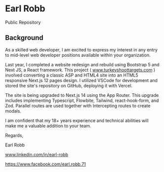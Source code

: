 # Earl Robb
 Public Repository  
 

## Background

As a skilled web developer, I am excited to express my interest in any entry to mid-level web developer positions available within your organization.

Last year, I completed a website redesign and rebuild using Bootstrap 5 and Next JS, a React framework. This project ( www.turkeyshoottargets.com  ) involved converting a classic ASP and HTML4 site into an HTML5 responsive Next.js 12 pages design. I utilized VSCode for development and stored the site's repository on GitHub, deploying it with Vercel. 

The site is being upgraded to Next.js 14 using the App Router. This upgrade includes implementing Typescript, Flowbite, Tailwind, react-hook-form, and Zod. Parallel routes are used together with Intercepting routes to create modals.

I am confident that my 18+ years experience and technical abilities will make me a valuable addition to your team. 

Regards,

Earl Robb 

www.linkedin.com/in/earl-robb

https://www.facebook.com/earl.robb.71



